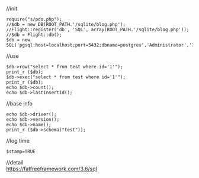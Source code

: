 //init   
```
require("s/pdo.php");   
//$db = new DB(ROOT_PATH.'/sqlite/blog.php');   
//Flight::register('db', 'SQL', array(ROOT_PATH.'/sqlite/blog.php'));   
//$db = Flight::db();   
$db = new SQL('pgsql:host=localhost;port=5432;dbname=postgres','Administrator','123456');   
```
//use   
```
$db->row("select * from test where id='1'");   
print_r ($db);   
$db->exec("select * from test where id='1'");   
print_r ($db);  
echo $db->count();   
echo $db->lastInsertId();   
```
//base info   
```
echo $db->driver();   
echo $db->version();   
echo $db->name();   
print_r ($db->schema("test"));   
```
//log time   
```
$stamp=TRUE   
```
//detail   
https://fatfreeframework.com/3.6/sql   
